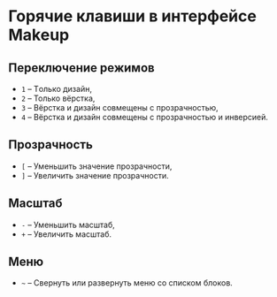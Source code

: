 # Горячие клавиши в интерфейсе Makeup

## Переключение режимов

* `1` – Tолько дизайн,
* `2` – Только вёрстка,
* `3` – Вёрстка и дизайн совмещены с прозрачностью,
* `4` – Вёрстка и дизайн совмещены с прозрачностью и инверсией.

## Прозрачность

* `[` – Уменьшить значение прозрачности,
* `]` – Увеличить значение прозрачности.

## Масштаб

* `-` – Уменьшить масштаб,
* `+` – Увеличить масштаб.

## Меню

* `~` – Свернуть или развернуть меню со списком блоков.

